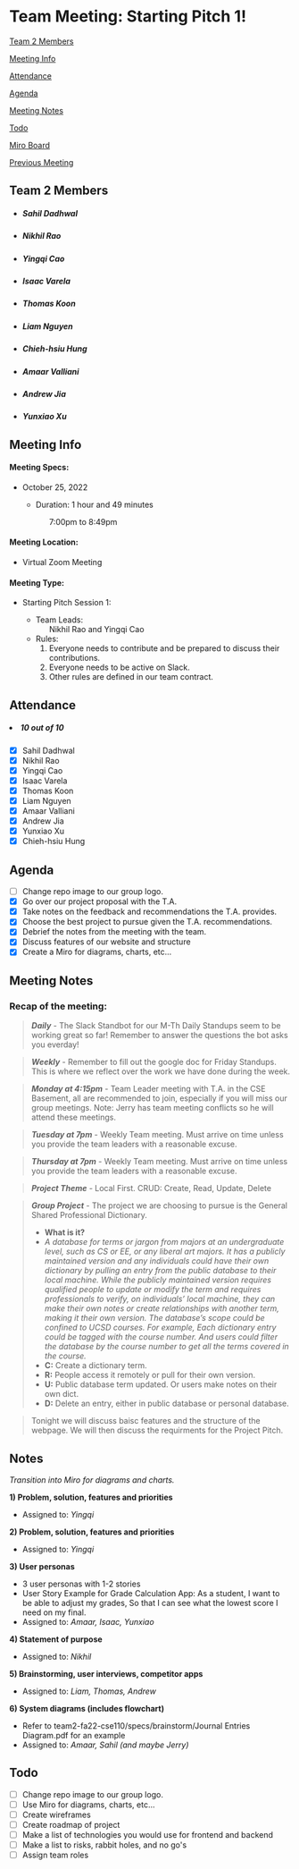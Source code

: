 # Team Meeting: Starting Pitch 1!

[Team 2 Members](#team-2-members)

[Meeting Info](#meeting-info)

[Attendance](#attendance)

[Agenda](#agenda)

[Meeting Notes](#meeting-notes)

[Todo](#todo)

[Miro Board](https://miro.com/app/board/uXjVPJnCzps=/?share_link_id=992842944391)

[Previous Meeting](https://github.com/cse110-fa22-group2/team2-fa22-cse110/blob/main/admin/meetings/102022-brainstorm.md)

## **Team 2 Members**
<ul>

##### <li> *Sahil Dadhwal* </li>
##### <li> *Nikhil Rao* </li>
##### <li> *Yingqi Cao* </li>
##### <li> *Isaac Varela* </li>
##### <li> *Thomas Koon* </li>
##### <li> *Liam Nguyen* </li>
##### <li> *Chieh-hsiu Hung* </li>
##### <li> *Amaar Valliani* </li>
##### <li> *Andrew Jia* </li>
##### <li> *Yunxiao Xu* </li> 
  
</ul>

## **Meeting Info**
#### Meeting Specs: 
<ul>
  <li>October 25, 2022</li>
  <ul>
    <li>Duration: 1 hour and 49 minutes</li>
        <ol>7:00pm to 8:49pm<ol>
  </ul>
</ul>

#### Meeting Location: 
<ul>
  <li>Virtual Zoom Meeting</li>
</ul>

#### Meeting Type: 
<ul>
  <li>Starting Pitch Session 1:</li>
    <ul>
      <li>
      Team Leads: 
        <ol>
            Nikhil Rao and Yingqi Cao
        </ol>
      </li>
      <li>
      Rules: 
        <ol>
            <li>
                Everyone needs to contribute and be prepared to discuss their contributions.
            </li>
            <li>
                Everyone needs to be active on Slack.
            </li>
            <li>
                Other rules are defined in our team contract.
            </li>
        </ol>
      </li>
    </ul>
</ul>	

## **Attendance**
##### <li> *10 out of 10* </li>
- [x] Sahil Dadhwal
- [x] Nikhil Rao
- [x] Yingqi Cao
- [x] Isaac Varela
- [x] Thomas Koon
- [x] Liam Nguyen
- [x] Amaar Valliani
- [x] Andrew Jia
- [x] Yunxiao Xu
- [x] Chieh-hsiu Hung

## **Agenda**
- [ ] Change repo image to our group logo.
- [x] Go over our project proposal with the T.A.
- [x] Take notes on the feedback and recommendations the T.A. provides.
- [x] Choose the best project to pursue given the T.A. recommendations.
- [x] Debrief the notes from the meeting with the team.
- [x] Discuss features of our website and structure
- [x] Create a Miro for diagrams, charts, etc... 

## **Meeting Notes**
### Recap of the meeting:

> ***Daily*** - The Slack Standbot for our M-Th Daily Standups seem to be working great so far! Remember to answer the questions the bot asks you everday!
 
> ***Weekly*** - Remember to fill out the google doc for Friday Standups. This is where we reflect over the work we have done during the week.

> ***Monday at 4:15pm*** - Team Leader meeting with T.A. in the CSE Basement, all are recommended to join, especially if you will miss our group meetings. Note: Jerry has team meeting conflicts so he will attend these meetings.

> ***Tuesday at 7pm*** - Weekly Team meeting. Must arrive on time unless you provide the team leaders with a reasonable excuse.

> ***Thursday at 7pm*** - Weekly Team meeting. Must arrive on time unless you provide the team leaders with a reasonable excuse.

> ***Project Theme*** - Local First. CRUD: Create, Read, Update, Delete

> ***Group Project*** - The project we are choosing to pursue is the General Shared Professional Dictionary.
>- **What is it?**
>- *A database for terms or jargon from majors at an undergraduate level, such as CS or EE, or any liberal art majors. It has a publicly maintained version and any individuals could have their own dictionary by pulling an entry from the public database to their local machine. While the publicly maintained version requires qualified people to update or modify the term and requires professionals to verify, on individuals’ local machine, they can make their own notes or create relationships with another term, making it their own version. The database’s scope could be confined to UCSD courses. For example, Each dictionary entry could be tagged with the course number. And users could filter the database by the course number to get all the terms covered in the course.*
>- **C:** Create a dictionary term.
>- **R:** People access it remotely or pull for their own version.
>- **U:** Public database term updated. Or users make notes on their own dict.
>- **D:** Delete an entry, either in public database or personal database.


> Tonight we will discuss baisc features and the structure of the webpage. We will then discuss the requirments for the Project Pitch.

## **Notes**
*Transition into Miro for diagrams and charts.*

**1) Problem, solution, features and priorities**
   - Assigned to: *Yingqi*
    
**2) Problem, solution, features and priorities**
   - Assigned to: *Yingqi*

**3) User personas**
   - 3 user personas with 1-2 stories
   - User Story Example for Grade Calculation App: As a student, I want to be able to adjust my grades, So that I can see what the lowest score I need on my final.
   - Assigned to: *Amaar, Isaac, Yunxiao*

**4) Statement of purpose**
   - Assigned to: *Nikhil*

**5) Brainstorming, user interviews, competitor apps**
   - Assigned to: *Liam, Thomas, Andrew*

**6) System diagrams (includes flowchart)**
   - Refer to team2-fa22-cse110/specs/brainstorm/Journal Entries Diagram.pdf for an example
   - Assigned to: *Amaar, Sahil (and maybe Jerry)*


## **Todo**
- [ ] Change repo image to our group logo.
- [ ] Use Miro for diagrams, charts, etc...
- [ ] Create wireframes
- [ ] Create roadmap of project
- [ ] Make a list of technologies you would use for frontend and backend
- [ ] Make a list to risks, rabbit holes, and no go's
- [ ] Assign team roles
